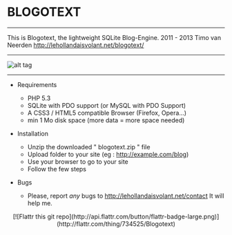 # BLOGOTEXT 

---

This is Blogotext, the lightweight SQLite Blog-Engine.
2011 - 2013 Timo van Neerden http://lehollandaisvolant.net/blogotext/

---

![alt tag](http://lehollandaisvolant.net/blogotext/blogotext-screen.png)

---

- Requirements
  * PHP 5.3
  * SQLite with PDO support (or MySQL with PDO Support)
  * A CSS3 / HTML5 compatible Browser (Firefox, Opera…)
  * min 1 Mo disk space (more data = more space needed)

- Installation
  * Unzip the downloaded " blogotext.zip " file
  * Upload folder to your site (eg : http://example.com/blog)
  * Use your browser to go to your site
  * Follow the few steps

- Bugs
  * Please, report *any* bugs to http://lehollandaisvolant.net/contact It will help me.






<p align="center">
 [![Flattr this git repo](http://api.flattr.com/button/flattr-badge-large.png)](http://flattr.com/thing/734525/Blogotext)
</p>

